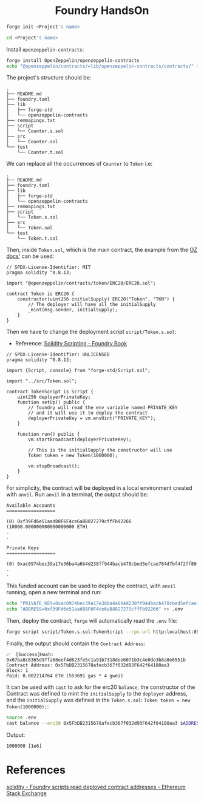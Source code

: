 <h1 align="center">Foundry HandsOn</h1>

```sh
forge init <Project's name>
```

```sh
cd <Project's name>
```

Install `openzeppelin-contracts`:

```sh
forge install OpenZeppelin/openzeppelin-contracts
echo "@openzeppelin/contracts/=lib/openzeppelin-contracts/contracts/" >> remmapings.txt
```

The project's structure should be:

```
.
├── README.md
├── foundry.toml
├── lib
│   ├── forge-std
│   └── openzeppelin-contracts
├── remmapings.txt
├── script
│   └── Counter.s.sol
├── src
│   └── Counter.sol
└── test
    └── Counter.t.sol
```

We can replace all the occurrences of `Counter` to `Token` i.e:

```
.
├── README.md
├── foundry.toml
├── lib
│   ├── forge-std
│   └── openzeppelin-contracts
├── remmapings.txt
├── script
│   └── Token.s.sol
├── src
│   └── Token.sol
└── test
    └── Token.t.sol
```

Then, inside `Token.sol`, which is the main contract, the example from the [OZ docs'](https://docs.openzeppelin.com/contracts/4.x/erc20#constructing-an-erc20-token-contract) can be used:

```solidity
// SPDX-License-Identifier: MIT
pragma solidity ^0.8.13;

import "@openzeppelin/contracts/token/ERC20/ERC20.sol";

contract Token is ERC20 {
    constructor(uint256 initialSupply) ERC20("Token", "TKN") {
        // The deployer will have all the initialSupply
        _mint(msg.sender, initialSupply);
    }
}
```

Then we have to change the deployment script `script/Token.s.sol`:

- Reference: [Solidity Scripting - Foundry Book](https://book.getfoundry.sh/tutorials/solidity-scripting)


```solidity
// SPDX-License-Identifier: UNLICENSED
pragma solidity ^0.8.13;

import {Script, console} from "forge-std/Script.sol";

import "../src/Token.sol";

contract TokenScript is Script {
    uint256 deployerPrivateKey;
    function setUp() public {
        // foundry will read the env variable named PRIVATE_KEY
        // and it will use it to deploy the contract
        deployerPrivateKey = vm.envUint("PRIVATE_KEY");
    }

    function run() public {
        vm.startBroadcast(deployerPrivateKey);

        // This is the initialSupply the constructor will use
        Token token = new Token(1000000);

        vm.stopBroadcast();
    }
}
```

For simplicity, the contract will be deployed in a local environment created with `anvil`.
Run `anvil` in a terminal, the output should be:

```
Available Accounts
==================

(0) 0xf39Fd6e51aad88F6F4ce6aB8827279cffFb92266 (10000.000000000000000000 ETH)
.
.

Private Keys
==================

(0) 0xac0974bec39a17e36ba4a6b4d238ff944bacb478cbed5efcae784d7bf4f2ff80
.
.
```

This funded account can be used to deploy the contract, with `anvil` running, open a new terminal and run:

```sh
echo "PRIVATE_KEY=0xac0974bec39a17e36ba4a6b4d238ff944bacb478cbed5efcae784d7bf4f2ff80" > .env
echo "ADDRESS=0xf39Fd6e51aad88F6F4ce6aB8827279cffFb92266" >> .env
```

Then, deploy the contract, `forge` will automatically read the `.env` file:

```sh
forge script script/Token.s.sol:TokenScript --rpc-url http:localhost:8545 --broadcast
```

Finally, the output should contain the `Contract Address`:

```shell
✅  [Success]Hash: 0x07ba8c8365d97fa68eef4d623fe5c1a91b7318dee6071b3c4e0de3b8a8e6551b
Contract Address: 0x5FbDB2315678afecb367f032d93F642f64180aa3
Block: 1
Paid: 0.002214764 ETH (553691 gas * 4 gwei)
```

It can be used with `cast` to ask for the erc20 `balance`, the constructor of the Contract was defined to mint the `initialSupply` to the `deployer` address, and the `initialSupply` was defined in the `Token.s.sol`: `Token token = new Token(1000000);`:

```sh
source .env
cast balance --erc20 0x5FbDB2315678afecb367f032d93F642f64180aa3 $ADDRESS --rpc-url http:localhost:8546
```

Output:

```
1000000 [1e6]
```

# References

[solidity - Foundry scripts read deployed contract addresses - Ethereum Stack Exchange](https://ethereum.stackexchange.com/questions/162092/foundry-scripts-read-deployed-contract-addresses)
